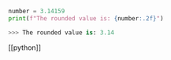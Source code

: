 ```python
number = 3.14159 
print(f"The rounded value is: {number:.2f}")

>>> The rounded value is: 3.14
```

[[python]]